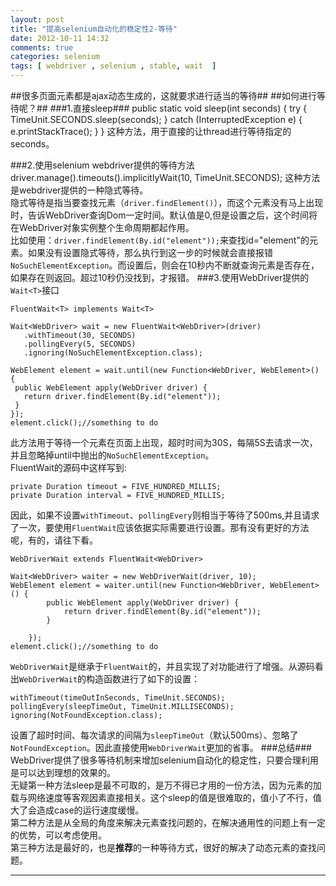 ```yaml
---
layout: post
title: "提高selenium自动化的稳定性2-等待"
date: 2012-10-11 14:32
comments: true
categories: selenium
tags: [ webdriver , selenium , stable, wait  ]
---
```

##很多页面元素都是ajax动态生成的，这就要求进行适当的等待##
##如何进行等待呢？##
###1.直接sleep###
	public static void sleep(int seconds) {
		try {
			TimeUnit.SECONDS.sleep(seconds);
		} catch (InterruptedException e) {
			e.printStackTrace();
		}
	}
这种方法，用于直接的让thread进行等待指定的seconds。  
<!--more-->
###2.使用selenium webdriver提供的等待方法
	driver.manage().timeouts().implicitlyWait(10, TimeUnit.SECONDS);
这种方法是webdriver提供的一种隐式等待。  
隐式等待是指当要查找元素（`driver.findElement()`），而这个元素没有马上出现时，告诉WebDriver查询Dom一定时间。默认值是0,但是设置之后，这个时间将在WebDriver对象实例整个生命周期都起作用。   
比如使用：`driver.findElement(By.id("element"));`来查找id="element"的元素。如果没有设置隐式等待，那么执行到这一步的时候就会直接报错`NoSuchElementException`。而设置后，则会在10秒内不断就查询元素是否存在，如果存在则返回。超过10秒仍没找到，才报错。
###3.使用WebDriver提供的`Wait<T>`接口

	FluentWait<T> implements Wait<T>  

	Wait<WebDriver> wait = new FluentWait<WebDriver>(driver)
       .withTimeout(30, SECONDS)
       .pollingEvery(5, SECONDS)
       .ignoring(NoSuchElementException.class);

   	WebElement element = wait.until(new Function<WebDriver, WebElement>() {
     public WebElement apply(WebDriver driver) {
       return driver.findElement(By.id("element"));
     }
   	});
	element.click();//something to do
此方法用于等待一个元素在页面上出现，超时时间为30S，每隔5S去请求一次，并且忽略掉until中抛出的`NoSuchElementException`。   
FluentWait的源码中这样写到:    

	private Duration timeout = FIVE_HUNDRED_MILLIS;  
	private Duration interval = FIVE_HUNDRED_MILLIS;   
因此，如果不设置`withTimeout`、`pollingEvery`则相当于等待了500ms,并且请求了一次，要使用`FluentWait`应该依据实际需要进行设置。那有没有更好的方法呢，有的，请往下看。  

	WebDriverWait extends FluentWait<WebDriver>
	
	Wait<WebDriver> waiter = new WebDriverWait(driver, 10);
	WebElement element = waiter.until(new Function<WebDriver, WebElement>() {
			public WebElement apply(WebDriver driver) {
				return driver.findElement(By.id("element"));
			}
			
		});
	element.click();//something to do
`WebDriverWait`是继承于`FluentWait`的，并且实现了对功能进行了增强。从源码看出`WebDriverWait`的构造函数进行了如下的设置：

	withTimeout(timeOutInSeconds, TimeUnit.SECONDS);
    pollingEvery(sleepTimeOut, TimeUnit.MILLISECONDS);
    ignoring(NotFoundException.class);
设置了超时时间、每次请求的间隔为`sleepTimeOut`（默认500ms）、忽略了`NotFoundException`。因此直接使用`WebDriverWait`更加的省事。
###总结###
WebDriver提供了很多等待机制来增加selenium自动化的稳定性，只要合理利用是可以达到理想的效果的。   
无疑第一种方法sleep是最不可取的，是万不得已才用的一份方法，因为元素的加载与网络速度等客观因素直接相关。这个sleep的值是很难取的，值小了不行，值大了会造成case的运行速度缓慢。   
第二种方法是从全局的角度来解决元素查找问题的，在解决通用性的问题上有一定的优势，可以考虑使用。   
第三种方法是最好的，也是**推荐**的一种等待方式，很好的解决了动态元素的查找问题。   

---
